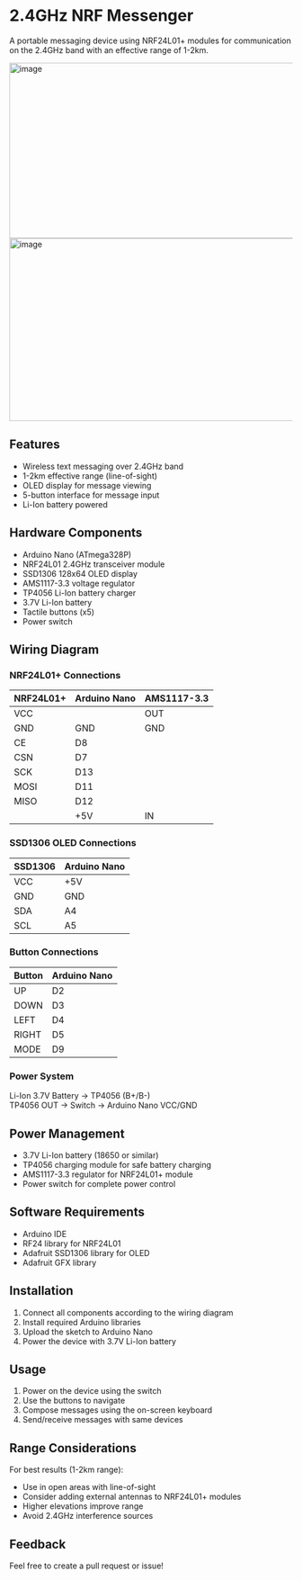 # 2.4GHz NRF Messenger

A portable messaging device using NRF24L01+ modules for communication on the 2.4GHz band with an effective range of 1-2km.

<img width="683" height="312" alt="image" src="https://github.com/user-attachments/assets/e4840aff-57b4-4186-8ff4-360dc6e29fc6" />

<img width="600" height="325" alt="image" src="https://github.com/user-attachments/assets/97e54c60-4e8f-46b6-a025-fdda1a7a645b" />

## Features
- Wireless text messaging over 2.4GHz band
- 1-2km effective range (line-of-sight)
- OLED display for message viewing
- 5-button interface for message input
- Li-Ion battery powered

## Hardware Components
- Arduino Nano (ATmega328P)
- NRF24L01 2.4GHz transceiver module
- SSD1306 128x64 OLED display
- AMS1117-3.3 voltage regulator
- TP4056 Li-Ion battery charger
- 3.7V Li-Ion battery
- Tactile buttons (x5)
- Power switch

## Wiring Diagram

### NRF24L01+ Connections
| NRF24L01+ | Arduino Nano | AMS1117-3.3 |
|-----------|--------------|-------------|
| VCC       |              | OUT         |
| GND       | GND          | GND         |
| CE        | D8           |             |
| CSN       | D7           |             |
| SCK       | D13          |             |
| MOSI      | D11          |             |
| MISO      | D12          |             |
|           | +5V          | IN          |

### SSD1306 OLED Connections
| SSD1306 | Arduino Nano |
|---------|--------------|
| VCC     | +5V          |
| GND     | GND          |
| SDA     | A4           |
| SCL     | A5           |

### Button Connections
| Button | Arduino Nano |
|--------|--------------|
| UP     | D2           |
| DOWN   | D3           |
| LEFT   | D4           |
| RIGHT  | D5           |
| MODE   | D9           |

### Power System
Li-Ion 3.7V Battery → TP4056 (B+/B-)
<br/>
TP4056 OUT → Switch → Arduino Nano VCC/GND

## Power Management
- 3.7V Li-Ion battery (18650 or similar)
- TP4056 charging module for safe battery charging
- AMS1117-3.3 regulator for NRF24L01+ module
- Power switch for complete power control

## Software Requirements
- Arduino IDE
- RF24 library for NRF24L01
- Adafruit SSD1306 library for OLED
- Adafruit GFX library

## Installation
1. Connect all components according to the wiring diagram
2. Install required Arduino libraries
3. Upload the sketch to Arduino Nano
4. Power the device with 3.7V Li-Ion battery

## Usage
1. Power on the device using the switch
2. Use the buttons to navigate 
3. Compose messages using the on-screen keyboard
4. Send/receive messages with same devices

## Range Considerations
For best results (1-2km range):
- Use in open areas with line-of-sight
- Consider adding external antennas to NRF24L01+ modules
- Higher elevations improve range
- Avoid 2.4GHz interference sources

## Feedback

Feel free to create a pull request or issue!
